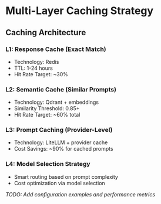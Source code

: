 ﻿# Multi-Layer Caching Strategy

## Caching Architecture

### L1: Response Cache (Exact Match)
- Technology: Redis
- TTL: 1-24 hours
- Hit Rate Target: ~30%

### L2: Semantic Cache (Similar Prompts)  
- Technology: Qdrant + embeddings
- Similarity Threshold: 0.85+
- Hit Rate Target: ~60% total

### L3: Prompt Caching (Provider-Level)
- Technology: LiteLLM + provider cache
- Cost Savings: ~90% for cached prompts

### L4: Model Selection Strategy
- Smart routing based on prompt complexity
- Cost optimization via model selection

*TODO: Add configuration examples and performance metrics*
